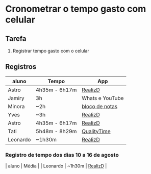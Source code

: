 # Cronometrar o tempo gasto com celular

## Tarefa

1. Registrar tempo gasto com o celular

## Registros

| aluno | Tempo | App |
| --- | --- | --- |
| Astro | 4h35m - 6h17m | [RealizD](http://www.realizd.com/) |
| Jamiry |3h | Whats e YouTube |
| Minora | ~2h | [bloco de notas](http://bulletjournal.com/) |
| Yves | ~3h | [RealizD](http://www.realizd.com/) |
| Astro | 4h35m - 6h17m | [RealizD](http://www.realizd.com/) |
| Tati | 5h48m - 8h29m | [QualityTime](http://www.qualitytimeapp.com/)|
| Leonardo | ~1h30m | [RealizD](http://www.realizd.com/) |


### Registro de tempo dos dias 10 a 16 de agosto

| aluno | Média |
| Leonardo | ~1h30m | [RealizD](http://www.realizd.com/) |
